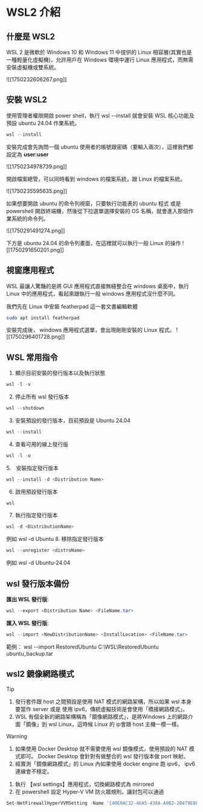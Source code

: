 #  WSL2 介紹

## 什麼是 WSL2
WSL 2 是微軟於 Windows 10 和 Windows 11 中提供的 Linux 相容層(其實也是一種輕量化虛擬機)，允許用戶在 Windows 環境中運行 Linux 應用程式，而無需安裝虛擬機或雙系統。

![[1750232606267.png]]

## 安裝 WSL2
使用管理者權限開啟 power shell，執行 wsl --install 就會安裝 WSL 核心功能及預設 ubuntu 24.04 作業系統。

```powershell
wsl --install
```

安裝完成會先詢問一個 ubuntu 使用者的帳號跟密碼（要輸入兩次），這裡我們都設定為 **user:user**

![[1750234978739.png]]

開啟檔案總管，可以同時看到 windows 的檔案系統，跟 Linux 的檔案系統。

![[1750235595635.png]]

如果想要開啟 ubuntu 的命令列視窗，只要執行功能表的 ubuntu 程式 或是 powershell 開啟終端機，然後從下拉選單選擇安裝的 OS 名稱，就會進入那個作業系統的命令列。

![[1750291491274.png]]

下方是 ubuntu 24.04 的命令列畫面，在這裡就可以執行一般 Linux 的操作
![[1750291650201.png]]


## 視窗應用程式

WSL 最讓人驚豔的是將 GUI 應用程式直接無縫整合在 windows 桌面中，執行 Linux 中的應用程式，看起來跟執行一般 windows 應用程式沒什麼不同。

我們先在 Linux 中安裝 featherpad 這一套文書編輯軟體
```bash
sudo apt install featherpad
```
安裝完成後， windows 應用程式選單，會出現剛剛安裝的 Linux 程式。
![[1750296401728.png]]


## WSL 常用指令

1. 顯示目前安裝的發行版本以及執行狀態
```PowerShell
wsl -l -v
```
2. 停止所有 wsl 發行版本
```PowerShell
wsl --shutdown
```
3. 安裝預設的發行版本，目前預設是 Ubuntu 24.04
```PowerShell
wsl --install
```
4. 查看可用的線上發行版
```PowerShell
wsl -l -o
```
5.　安裝指定發行版本
```PowerShell
wsl --install -d <Distribution Name>
```
6. 啟用預設發行版本
```PowerShell
wsl
```
7. 執行指定發行版本
```PowerShell
wsl -d <DistributionName>
```
例如 wsl -d Ubuntu 
8. 移除指定發行版本
```PowerShell
wsl --unregister <distroName>
```
例如 wsl -d Ubuntu-24.04 

## wsl 發行版本備份

**匯出 WSL 發行版**:

```PowerShell title="PowerShell"
wsl --export <Distribution Name> <FileName.tar>
```

**匯入 WSL 發行版**:

```PowerShell title="PowerShell"
wsl --import <NewDistributionName> <InstallLocation> <FileName.tar>
```
範例： wsl --import RestoredUbuntu C:\WSL\RestoredUbuntu ubuntu_backup.tar

## wsl2 鏡像網路模式

>[!Tip]
>1. 發行套件跟 host 之間預設是使用 NAT 模式的網路架構，所以如果 wsl 本身要當作 server 或是 使用 ipv6，傳統虛擬技術是會使用「橋接網路模式」。 
>2. WSL 有個全新的網路架構稱為「鏡像網路模式」，是將Windows 上的網路介面「鏡像」到 wsl Linux，這時候 Linux 的 ip會跟 host 主機一模一樣。 


> [!warning]
> 1. 如果使用 Docker Desktop 就不需要使用 wsl 鏡像模式，使用預設的 NAT 模式即可。 Docker Desktop 會針對有做整合的 wsl 發行版本做 port 映射。
> 2. 經實測「鏡像網路模式」的 Linux 內如果使用 docker engine 跑 ipv6， ipv6 連線會不穩定。

1. 執行 【wsl settings】應用程式，切換網路模式為 mirrored 
2. 在 powershell 設定 Hyper-V VM 防火牆規則，讓封包可以通過

```PowerShell ttile="PowerShell"
Set-NetFirewallHyperVVMSetting -Name '{40E0AC32-46A5-438A-A0B2-2B479E8F2E90}' -DefaultInboundAction Allow
```
